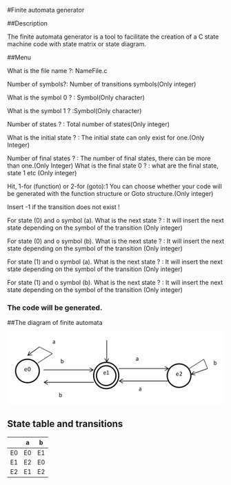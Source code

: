 #Finite automata generator

##Description

The finite automata generator is a tool to facilitate the creation of a C state machine code with state matrix or state diagram.

##Menu

What is the file name ?: NameFile.c 

Number of symbols?: Number of transitions symbols(Only integer)

What is the symbol 0 ? : Symbol(Only character)

What is the symbol 1 ? :Symbol(Only character)


Number of states ? : Total number of states(Only integer)


What is the initial state ? : The initial state can only exist for one.(Only Integer)


Number of final states ? : The number of final states, there can be more than one.(Only Integer)
What is the final state 0 ? : what are the final state, state 1 etc (Only integer)


Hit, 1-for (function)   or   2-for (goto):1
You can choose whether your code will be generated with the function structure or Goto structure.(Only integer)


Insert -1 if the transition does not exist !

For state (0) and o symbol (a). What is the next state ? : It will insert the next state depending on the symbol of the transition (Only integer)

For state (0) and o symbol (b). What is the next state ? : It will insert the next state depending on the symbol of the transition (Only integer)

For state (1) and o symbol (a). What is the next state ? : It will insert the next state depending on the symbol of the transition (Only integer)

For state (1) and o symbol (b). What is the next state ? : It will insert the next state depending on the symbol of the transition (Only integer)

### The code will be generated.


##The diagram of finite automata
 
 ![The diagram of finite automata](state_machine.png)


## State table and transitions

| |a|b|
|-|-|-|
|E0|E0|E1|
|E1|E2|E0|
|E2|E1|E2|